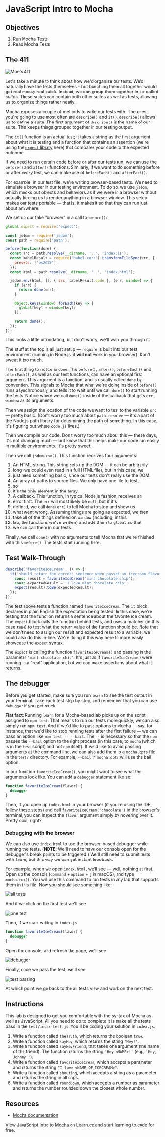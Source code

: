 # JavaScript Intro to Mocha

## Objectives

1. Run Mocha Tests
2. Read Mocha Tests

## The 411
![Moe's 411](https://media.giphy.com/media/3orif1KCl3AcfVQefm/giphy.gif)

Let's take a minute to think about how we'd organize our tests. 
We'd naturally have the tests themselves - but bunching them all 
together would get real messy real quick. Instead, we can group them 
together in so-called _suites_. These suites can contain both other 
suites as well as tests, allowing us to organize things rather neatly.

Mocha exposes a couple of methods to write our tests with. The ones 
you're going to use most often are `describe()` and `it()`. 
`describe()` allows us to define a suite. The first argument of 
`describe()` is the name of our suite. This keeps things grouped 
together in our testing output.

The `it()` function is an actual test; it takes a string as the 
first argument about what it is testing and a function that contains 
an assertion (we're using the 
[`expect` library](https://github.com/mjackson/expect) here) that 
compares your code to the expected outcome.

If we need to run certain code before or after our tests run, we can 
use the `before()` and `after()` functions. Similarly, if we want to 
do something before or after _every_ test, we can make use of 
`beforeEach()` and `afterEach()`.

For example, in our test file, we're writing browser-based tests. 
We need to simulate a browser in our testing environment. To do so, 
we use `jsdom`, which mocks out objects and behaviors as if we were 
in a browser without actually forcing us to render anything in a 
browser window. This setup makes our tests portable — that is, it 
makes it so that they can run just about anywhere.

We set up our fake "browser" in a call to `before()`:

```javascript
global.expect = require('expect');

const jsdom = require('jsdom');
const path = require('path');

before(function(done) {
  const src = path.resolve(__dirname, '..', 'index.js');
  const babelResult = require('babel-core').transformFileSync(src, {
    presets: ['es2015']
  });
  const html = path.resolve(__dirname, '..', 'index.html');

  jsdom.env(html, [], { src: babelResult.code }, (err, window) => {
    if (err) {
      return done(err);
    }

    Object.keys(window).forEach(key => {
      global[key] = window[key];
    });

    return done();
  });
});
```

This looks a little intimidating, but don't worry, we'll walk you 
through it.

The stuff at the top is all just setup — `require` is built into our 
test environment (running in Node.js; it **will not** work in your 
browser). Don't sweat it too much.

The first thing to notice is `done`. The `before()`, `after()`, 
`beforeEach()` and `afterEach()`, as well as our test functions, 
can have an optional first argument. This argument is a function, and 
is usually called `done` by convention. This signals to Mocha that 
what we're doing inside of `before()` runs asynchronously, and tells 
it to wait until we call `done()` to start running the tests. Notice 
where we call `done()` inside of the callback that gets `err, window` 
as its arguments.

Then we assign the location of the code we want to test to the 
variable `src` — pretty basic. (Don't worry too much about 
`path.resolve` — it's a part of the Node.js path library for 
determining the path of something. In this case, it's figuring out 
where `code.js` lives.)

Then we compile our code. Don't worry too much about this — these 
days, it's not changing much — but know that this helps make our code 
run easily in multiple environments. It's pretty sweet.

Then we call `jsdom.env()`. This function receives four arguments:

1. An HTML string. This string sets up the DOM — it can be arbitrarily 
2. long (we could even read in a full HTML file), but in this case, we 
3. just need something basic, since our tests don't really use the DOM.
2. An array of paths to source files. We only have one file to test, 
3. so 
3. it's the only element in the array.
3. A callback. This function, in typical Node.js fashion, receives an 
4. error first. The `err` will most likely be `null`, but if it's 
5. defined, we call `done(err)` to tell Mocha to stop and show us 
6. what went wrong. Assuming things are going as expected, we then 
7. take all of the things defined on `window` (including, in this 
8. lab, the functions we've written) and add them to `global` so that 
9. we can call them in our tests.

Finally, we call `done()` with no arguments to tell Mocha that we're 
finished with this `before()`. The tests start running here.

## Test Walk-Through

```js
describe('favoriteIceCream', () => {
  it('should return the correct sentence when passed an icecream flavor', () => {
    const result = favoriteIceCream('mint chocolate chip');
    const expectedResult = 'I love mint chocolate chip';
    expect(result).toBe(expectedResult);
  });
});
```

The test above tests a function named `favoriteIceCream`. The `it` block declares in plain English the expectation being tested. In this case, we're testing that the function returns a sentence about the favorite ice cream. The `expect` block calls the function behind tests, and uses a matcher (in this case `toBe`) to test what the return value of the function should be. Note that we don't need to assign our result and expected result to a variable; we could also do this in-line. We're doing it this way here to more easily showcase the `expect` syntax.

The `expect` is calling the function `favoriteIceCream()` and passing in the parameter `'mint chocolate chip'`. It's just as if `favoriteIceCream()` were running in a "real" application, but we can make assertions about what it returns.

## The debugger

Before you get started, make sure you run `learn` to see the test output in your terminal. Take each test step by step, and remember that you can use `debugger` if you get stuck.

**Flat fact**: Running `learn` for a Mocha-based lab picks up on the script assigned to `npm test`. That means to run our tests more quickly, we can also simply run `npm test`. And if we'd like to pass options to Mocha — say, for instance, that we'd like to stop running tests after the first failure — we can pass an option like `npm test -- --bail`. The `--` is necessary so that the `npm` passes the `--bail` option to the right process (in this case, to `mocha` (which is in the `test` script) and not `npm` itself). If we'd like to avoid passing arguments at the command line, we can also add them to a `mocha.opts` file in the `test/` directory. For example, `--bail` in `mocha.opts` will use the bail option.

In our function `favoriteIceCream()`, you might want to see what the arguments look like. You can add a `debugger` statement like so:
```javascript
function favoriteIceCream(flavor) {
  debugger
}
```

Then, if you open up `index.html` in your browser (if you're using the IDE, follow [these steps](http://help.learn.co/the-learn-ide/common-ide-questions/viewing-html-pages-in-the-learn-ide)) and call `favoriteIceCream('chocolate')` in the browser's terminal, you can inspect the `flavor` argument simply by hovering over it. Pretty cool, right?

### Debugging with the browser

We can also use `index.html` to use the browser-based debugger while running the tests. (**NOTE**: We'll need to have our console open for the debugger's break points to be triggered.) We'll still need to submit tests with `learn`, but this way we can get instant feedback.

For example, when we open `index.html`, we'll see — well, nothing at first. Open up the console (`command` + `option` + `j` in macOS), and type `mocha.run()`. You will use this command to run tests in any lab that supports them in this file. Now you should see something like:

![all tests](https://curriculum-content.s3.amazonaws.com/skills-based-js/intro_to_mocha/intro_to_mocha_all_tests.png)

And if we click on the first test we'll see

![one test](https://curriculum-content.s3.amazonaws.com/skills-based-js/intro_to_mocha/intro_to_mocha_one_test.png)

Then, if we start writing in `index.js`

```javascript
function favoriteIceCream(flavor) {
  debugger
}
```

Open the console, and refresh the page, we'll see

![debugger](https://curriculum-content.s3.amazonaws.com/skills-based-js/intro_to_mocha/intro_to_mocha_debugger.png)

Finally, once we pass the test, we'll see

![test passing](https://curriculum-content.s3.amazonaws.com/skills-based-js/intro_to_mocha/intro_to_mocha_one_test_passing.png)

At which point we go back to the all tests view and work on the next test.

## Instructions

This lab is designed to get you comfortable with the syntax of Mocha as well as JavaScript. All you need to do to complete it is make all the tests pass in the `test/index-test.js`.  You'll be coding your solution in `index.js`.

1. Write a function called `theTruth`, which returns the boolean `true`.
2. Write a function called `sayHey`, which returns the string `'Hey!'`.
3. Write a function called `sayHeyFriend`, that takes one argument (the name of the friend). The function returns the string `'Hey <NAME>!'` (e.g., `'Hey, Johnny!'`).
4. Write a function called `favoriteIceCream`, which accepts a parameter and returns the string `"I love <NAME_OF_ICECREAM>"`.
5. Write a function called `shouting`, which accepts a string as a parameter and returns the string in all caps.
6. Write a function called `roundDown`, which accepts a number as parameter and returns the number rounded down the closest whole number.

## Resources

- [Mocha documentation](http://mochajs.org/)

<p data-visibility='hidden'>View <a href='https://learn.co/lessons/javascript-intro-to-mocha' title='JavaScript Intro to Mocha'>JavaScript Intro to Mocha</a> on Learn.co and start learning to code for free.</p>
